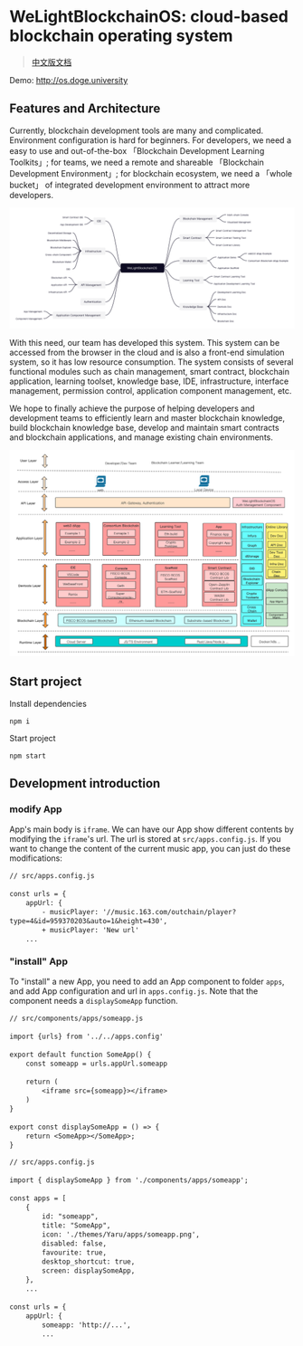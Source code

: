 # WeLightBlockchainOS: cloud-based blockchain operating system

> [中文版文档](./README-zh.md)

Demo: http://os.doge.university

## Features and Architecture

Currently, blockchain development tools are many and complicated. Environment configuration is hard for beginners. For developers, we need a easy to use and out-of-the-box 「Blockchain Development Learning Toolkits」; for teams, we need a remote and shareable 「Blockchain Development Environment」; for blockchain ecosystem, we need a 「whole bucket」 of integrated development environment to attract more developers.

![features](./docs/img/features.png)

With this need, our team has developed this system. This system can be accessed from the browser in the cloud and is also a front-end simulation system, so it has low resource consumption. The system consists of several functional modules such as chain management, smart contract, blockchain application, learning toolset, knowledge base, IDE, infrastructure, interface management, permission control, application component management, etc.

We hope to finally achieve the purpose of helping developers and development teams to efficiently learn and master blockchain knowledge, build blockchain knowledge base, develop and maintain smart contracts and blockchain applications, and manage existing chain environments.

![architect](./docs/img/architect.png)

## Start project

Install dependencies

```
npm i
```

Start project

```
npm start
```

## Development introduction

### modify App

App's main body is `iframe`. We can have our App show different contents by modifying the `iframe`'s url. The url is stored at `src/apps.config.js`. If you want to change the content of the current music app, you can just do these modifications:

```
// src/apps.config.js

const urls = {
    appUrl: {
        - musicPlayer: '//music.163.com/outchain/player?type=4&id=959370203&auto=1&height=430',
        + musicPlayer: 'New url'
    ...
```


### "install" App

To "install" a new App, you need to add an App component to folder `apps`, and add App configuration and url in `apps.config.js`. Note that the component needs a `displaySomeApp` function.

```
// src/components/apps/someapp.js

import {urls} from '../../apps.config'

export default function SomeApp() {
    const someapp = urls.appUrl.someapp

    return (
        <iframe src={someapp}></iframe>
    )
}

export const displaySomeApp = () => {
    return <SomeApp></SomeApp>;
}
```

```
// src/apps.config.js

import { displaySomeApp } from './components/apps/someapp';

const apps = [
    {
        id: "someapp",
        title: "SomeApp",
        icon: './themes/Yaru/apps/someapp.png',
        disabled: false,
        favourite: true,
        desktop_shortcut: true,
        screen: displaySomeApp,
    },
    ...

const urls = {
    appUrl: {
        someapp: 'http://...',
        ...
```
